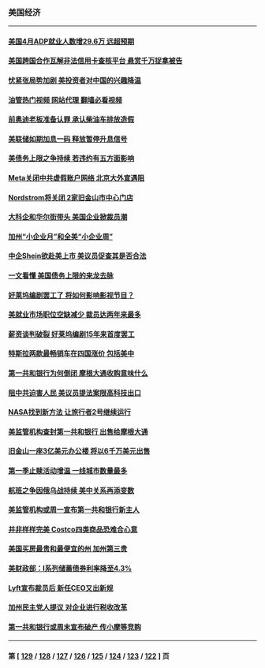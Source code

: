 ### 美国经济
---
#### [美国4月ADP就业人数增29.6万 远超预期](../../pages/ncid1078158/n13987861.md?05041645) 
#### [美国跨国合作瓦解非法信用卡查核平台 悬赏千万捉拿被告](../../pages/ncid1078158/n13987823.md?05041645) 
#### [忧紧张局势加剧 美投资者对中国的兴趣降温](../../pages/ncid1078158/n13987377.md?05041645) 
#### [油管热门视频 网站代理 翻墙必看视频](http://138.2.39.72:81/youtube.html?epic-marker?05041645)
#### [前奥迪老板准备认罪 承认柴油车排放造假](../../pages/ncid1078158/n13987583.md?05041645) 
#### [美联储如期加息一码 释放暂停升息信号](../../pages/ncid1078158/n13987490.md?05041645) 
#### [美债务上限之争持续 若违约有五方面影响](../../pages/ncid1078158/n13987396.md?05041645) 
#### [Meta关闭中共虚假账户网络 北京大外宣遇阻](../../pages/ncid1078158/n13987409.md?05041645) 
#### [Nordstrom将关闭 2家旧金山市中心门店](../../pages/ncid1078158/n13987134.md?05041645) 
#### [大科企和华尔街带头 美国企业掀裁员潮](../../pages/ncid1078158/n13986908.md?05041645) 
#### [加州“小企业月”和全美“小企业周”](../../pages/ncid1078158/n13986941.md?05041645) 
#### [中企Shein欲赴美上市 美议员促查其是否合法](../../pages/ncid1078158/n13986802.md?05041645) 
#### [一文看懂 美国债务上限的来龙去脉](../../pages/ncid1078158/n13986652.md?05041645) 
#### [好莱坞编剧罢工了 将如何影响影视节目？](../../pages/ncid1078158/n13986801.md?05041645) 
#### [美就业市场职位空缺减少 裁员达两年来最多](../../pages/ncid1078158/n13986797.md?05041645) 
#### [薪资谈判破裂 好莱坞编剧15年来首度罢工](../../pages/ncid1078158/n13986753.md?05041645) 
#### [特斯拉两款最畅销车在四国涨价 包括美中](../../pages/ncid1078158/n13986728.md?05041645) 
#### [第一共和银行为何倒闭 摩根大通收购意味什么](../../pages/ncid1078158/n13986061.md?05041645) 
#### [阻中共迫害人民 美议员提法案限高科技出口](../../pages/ncid1078158/n13986043.md?05041645) 
#### [NASA找到新方法 让旅行者2号继续运行](../../pages/ncid1078158/n13985995.md?05041645) 
#### [美监管机构查封第一共和银行 出售给摩根大通](../../pages/ncid1078158/n13985805.md?05041645) 
#### [旧金山一座3亿美元办公楼 将以6千万美元出售](../../pages/ncid1078158/n13985615.md?05041645) 
#### [第一季止赎活动增温 一线城市数量最多](../../pages/ncid1078158/n13985552.md?05041645) 
#### [航班之争因俄乌战持续 美中关系再添变数](../../pages/ncid1078158/n13985463.md?05041645) 
#### [美监管机构或周一宣布第一共和银行新主人](../../pages/ncid1078158/n13985320.md?05041645) 
#### [并非样样完美 Costco四类商品恐难合心意](../../pages/ncid1078158/n13983018.md?05041645) 
#### [美国买房最贵和最便宜的州 加州第三贵](../../pages/ncid1078158/n13984581.md?05041645) 
#### [美财政部：I系列储蓄债券利率降至4.3%](../../pages/ncid1078158/n13984708.md?05041645) 
#### [Lyft宣布裁员后 新任CEO又出新规](../../pages/ncid1078158/n13984649.md?05041645) 
#### [加州民主党人提议 对企业进行税收改革](../../pages/ncid1078158/n13984334.md?05041645) 
#### [第一共和银行或周末宣布破产 传小摩等竞购](../../pages/ncid1078158/n13984206.md?05041645) 

---
#### 第 [ [129](./129.md?05041645) / [128](./128.md?05041645) / [127](./127.md?05041645) / [126](./126.md?05041645) / [125](./125.md?05041645) / [124](./124.md?05041645) / [123](./123.md?05041645) / [122](./122.md?05041645) ] 页
